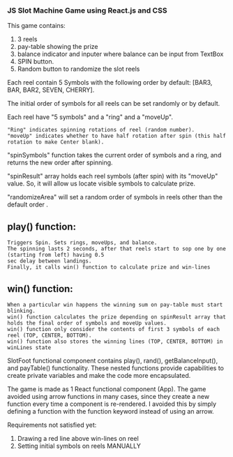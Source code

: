 ### JS Slot Machine Game using React.js and CSS

This game contains:

1. 3 reels
2. pay-table showing the prize
3. balance indicator and inputer where balance can be input from TextBox
4. SPIN button.
5. Random button to randomize the slot reels

Each reel contain 5 Symbols with the following order by default: [BAR3, BAR, BAR2, SEVEN, CHERRY].

The initial order of symbols for all reels can be set randomly or by default.

Each reel have "5 symbols" and a "ring" and a "moveUp".

    "Ring" indicates spinning rotations of reel (random number).
    "moveUp" indicates whether to have half rotation after spin (this half rotation to make Center blank).

"spinSymbols" function takes the current order of symbols and a ring, and returns the new order after spinning.

"spinResult" array holds each reel symbols (after spin) with its "moveUp" value. So, it will allow us locate visible symbols to calculate prize.

"randomizeArea" will set a random order of symbols in reels other than the default order .

## play() function:
    Triggers Spin. Sets rings, moveUps, and balance.
    The spinning lasts 2 seconds, after that reels start to sop one by one (starting from left) having 0.5
    sec delay between landings.
    Finally, it calls win() function to calculate prize and win-lines

## win() function:

    When a particular win happens the winning sum on pay-table must start blinking.
    win() function calculates the prize depending on spinResult array that holds the final order of symbols and moveUp values.
    win() function only consider the contents of first 3 symbols of each reel (TOP, CENTER, BOTTOM).
    win() function also stores the winning lines (TOP, CENTER, BOTTOM) in winLines state

SlotFoot functional component contains play(), rand(), getBalanceInput(), and payTable() functionality. These nested functions provide capabilities to create private variables and make the code more encapsulated.

The game is made as 1 React functional component (App).
The game avoided using arrow functions in many cases, since they create a new function every time a component is re-rendered. I avoided this by simply defining a function with the function keyword instead of using an arrow.

Requirements not satisfied yet:

1. Drawing a red line above win-lines on reel
2. Setting initial symbols on reels MANUALLY
